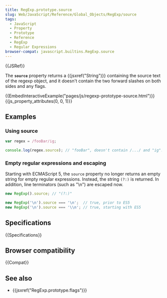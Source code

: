 ```yaml
---
title: RegExp.prototype.source
slug: Web/JavaScript/Reference/Global_Objects/RegExp/source
tags:
  - JavaScript
  - Property
  - Prototype
  - Reference
  - RegExp
  - Regular Expressions
browser-compat: javascript.builtins.RegExp.source
---
```

{{JSRef}}

The **`source`** property returns a {{jsxref("String")}} containing the
source text of the regexp object, and it doesn't contain the two forward slashes
on both sides and any flags.

{{EmbedInteractiveExample("pages/js/regexp-prototype-source.html")}}{{js_property_attributes(0, 0, 1)}}

## Examples

### Using source

```js
var regex = /fooBar/ig;

console.log(regex.source); // "fooBar", doesn't contain /.../ and "ig".
```

### Empty regular expressions and escaping

Starting with ECMAScript 5, the `source` property no longer returns an empty
string for empty regular expressions. Instead, the string `(?:)` is returned. In
addition, line terminators (such as "\n") are escaped now.

```js
new RegExp().source; // "(?:)"

new RegExp('\n').source === '\n';  // true, prior to ES5
new RegExp('\n').source === '\\n'; // true, starting with ES5
```

## Specifications

{{Specifications}}

## Browser compatibility

{{Compat}}

## See also

*   {{jsxref("RegExp.prototype.flags")}}
